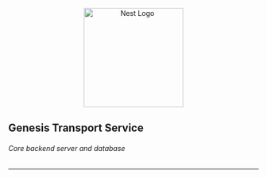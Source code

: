 <p align="center">
  <img src="https://nestjs.com/img/logo-small.svg" width="200" alt="Nest Logo" />
</p>

## Genesis Transport Service

###### Core backend server and database

---
